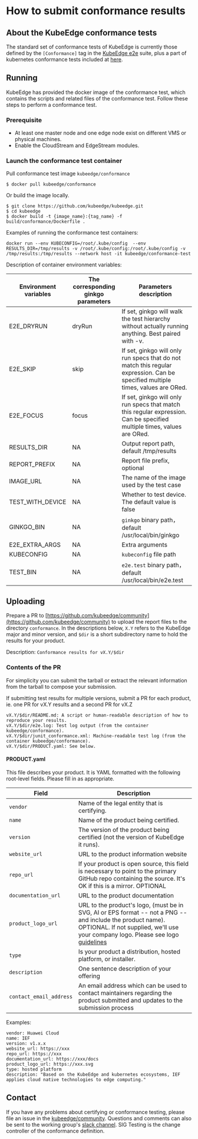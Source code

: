 # How to submit conformance results

## About the KubeEdge conformance tests

The standard set of conformance tests of KubeEdge is currently those defined by the `[Conformance]` tag in the [KubeEdge e2e](https://github.com/kubeedge/kubeedge/tree/master/tests/e2e) suite, plus a part of kubernetes conformance tests included at [here](https://github.com/kubeedge/kubeedge/blob/master/build/conformance/kubernetes/kube_conformance_test.go).

## Running

KubeEdge has provided the docker image of the conformance test, which contains the scripts and related files of the conformance test. Follow these steps to perform a conformance test.

### Prerequisite

- At least one master node and one edge node exist on different VMS or physical machines.
- Enable the CloudStream and EdgeStream modules.

### Launch the conformance test container

Pull conformance test image `kubeedge/conformance` 

```
$ docker pull kubeedge/conformance
```

Or build the image locally.

```
$ git clone https://github.com/kubeedge/kubeedge.git
$ cd kubeedge
$ docker build -t {image_name}:{tag_name} -f build/conformance/Dockerfile .
```

Examples of running the conformance test containers:

```
docker run --env KUBECONFIG=/root/.kube/config  --env RESULTS_DIR=/tmp/results -v /root/.kube/config:/root/.kube/config -v /tmp/results:/tmp/results --network host -it kubeedge/conformance-test
```

Description of container environment variables:

| Environment variables | The corresponding ginkgo parameters | Parameters description                                                                                                          |
|-----------------------|-------------------------------------|---------------------------------------------------------------------------------------------------------------------------------|
| E2E_DRYRUN            | dryRun                              | If set, ginkgo will walk the test hierarchy without actually running anything. Best paired with -v.                             |
| E2E_SKIP              | skip                                | If set, ginkgo will only run specs that do not match this regular expression. Can be specified multiple times, values are ORed. |
| E2E_FOCUS             | focus                               | If set, ginkgo will only run specs that match this regular expression. Can  be specified multiple times, values are ORed.       |
| RESULTS_DIR           | NA                                  | Output report path, default /tmp/results                                                                                        |
| REPORT_PREFIX         | NA                                  | Report file prefix, optional                                                                                                    |
| IMAGE_URL             | NA                                  | The name of the image used by the test case                                                                                     |
| TEST_WITH_DEVICE      | NA                                  | Whether to test device. The default value is false                                                                              |
| GINKGO_BIN            | NA                                  | `ginkgo` binary path，default /usr/local/bin/ginkgo                                                                              |
| E2E_EXTRA_ARGS        | NA                                  | Extra arguments                                                                                                                 |
| KUBECONFIG            | NA                                  | `kubeconfig` file path                                                                                                          |
| TEST_BIN              | NA                                  | `e2e.test` binary path，default /usr/local/bin/e2e.test                                                                          |

## Uploading

Prepare a PR to [https://github.com/kubeedge/community](https://github.com/kubeedge/community) to upload the report files to the directory `conformance`. In the descriptions below, `X.Y` refers to the KubeEdge major and minor version, and `$dir` is a short subdirectory name to hold the results for your product.

Description: `Conformance results for vX.Y/$dir`

### Contents of the PR

For simplicity you can submit the tarball or extract the relevant information from the tarball to compose your submission.

If submitting test results for multiple versions, submit a PR for each product, ie. one PR for vX.Y results and a second PR for vX.Z

```
vX.Y/$dir/README.md: A script or human-readable description of how to reproduce your results.
vX.Y/$dir/e2e.log: Test log output (from the container kubeedge/conformance).
vX.Y/$dir/junit_conformance.xml: Machine-readable test log (from the container kubeedge/conformance).
vX.Y/$dir/PRODUCT.yaml: See below.
```

#### PRODUCT.yaml

This file describes your product. It is YAML formatted with the following root-level fields. Please fill in as appropriate.

| Field                   | Description                                                                                                                                                                                                                               |
|-------------------------|-------------------------------------------------------------------------------------------------------------------------------------------------------------------------------------------------------------------------------------------|
| `vendor`                | Name of the legal entity that is certifying.                                                                                                                                                                                              |
| `name`                  | Name of the product being certified.                                                                                                                                                                                                      |
| `version`               | The version of the product being certified (not the version of KubeEdge it runs).                                                                                                                                                         |
| `website_url`           | URL to the product information website                                                                                                                                                                                                    |
| `repo_url`              | If your product is open source, this field is necessary to point to the primary GitHub repo containing the source. It's OK if this is a mirror. OPTIONAL                                                                                  |
| `documentation_url`     | URL to the product documentation                                                                                                                                                                                                          |
| `product_logo_url`      | URL to the product's logo, (must be in SVG, AI or EPS format -- not a PNG -- and include the product name). OPTIONAL. If not supplied, we'll use your company logo. Please see logo [guidelines](https://github.com/cncf/landscape#logos) |
| `type`                  | Is your product a distribution, hosted platform, or installer.                                                                                                                                                                            |
| `description`           | One sentence description of your offering                                                                                                                                                                                                 |
| `contact_email_address` | An email address which can be used to contact maintainers regarding the product submitted and updates to the submission process                                                                                                           |

Examples:

```
vendor: Huawei Cloud
name: IEF
version: v1.x.x
website_url: https://xxx
repo_url: https://xxx
documentation_url: https://xxx/docs
product_logo_url: https://xxx.svg
type: hosted platform
description: "Based on the KubeEdge and kubernetes ecosystems, IEF applies cloud native technologies to edge computing."
```

## Contact

If you have any problems about certifying or conformance testing, please file an issue in the [kubeedge/community](https://github.com/kubeedge/community). Questions and comments can also be sent to the working group's [slack channel](https://kubeedge.slack.com/archives/CKVUCM5ED). SIG Testing is the change controller of the conformance definition.